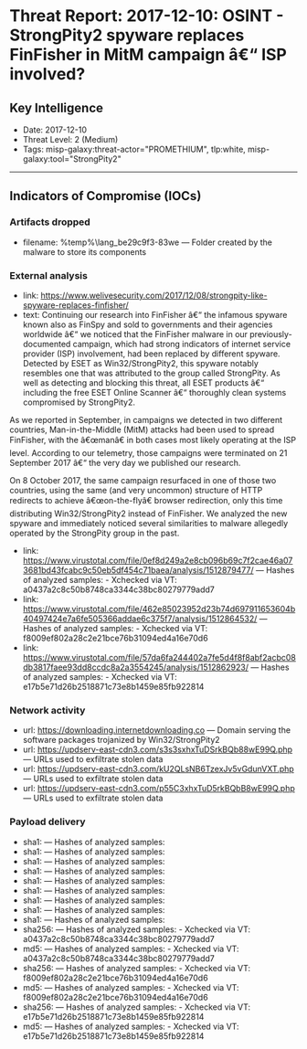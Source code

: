 # Threat Report: 2017-12-10: OSINT - StrongPity2 spyware replaces FinFisher in MitM campaign â€“ ISP involved?


## Key Intelligence
* Date: 2017-12-10
* Threat Level: 2 (Medium)
* Tags: misp-galaxy:threat-actor="PROMETHIUM", tlp:white, misp-galaxy:tool="StrongPity2"

---

## Indicators of Compromise (IOCs)
### Artifacts dropped
* filename: %temp%\lang_be29c9f3-83we — Folder created by the malware to store its components

### External analysis
* link: https://www.welivesecurity.com/2017/12/08/strongpity-like-spyware-replaces-finfisher/
* text: Continuing our research into FinFisher â€“ the infamous spyware known also as FinSpy and sold to governments and their agencies worldwide â€“ we noticed that the FinFisher malware in our previously-documented campaign, which had strong indicators of internet service provider (ISP) involvement, had been replaced by different spyware. Detected by ESET as Win32/StrongPity2, this spyware notably resembles one that was attributed to the group called StrongPity. As well as detecting and blocking this threat, all ESET products â€“ including the free ESET Online Scanner â€“ thoroughly clean systems compromised by StrongPity2.

As we reported in September, in campaigns we detected in two different countries, Man-in-the-Middle (MitM) attacks had been used to spread FinFisher, with the â€œmanâ€ in both cases most likely operating at the ISP level. According to our telemetry, those campaigns were terminated on 21 September 2017 â€“ the very day we published our research.

On 8 October 2017, the same campaign resurfaced in one of those two countries, using the same (and very uncommon) structure of HTTP redirects to achieve â€œon-the-flyâ€ browser redirection, only this time distributing Win32/StrongPity2 instead of FinFisher. We analyzed the new spyware and immediately noticed several similarities to malware allegedly operated by the StrongPity group in the past.
* link: https://www.virustotal.com/file/0ef8d249a2e8cb096b69c7f2cae46a073681bd43fcabc9c50eb5df454c71baea/analysis/1512879477/ — Hashes of analyzed samples: - Xchecked via VT: a0437a2c8c50b8748ca3344c38bc80279779add7
* link: https://www.virustotal.com/file/462e85023952d23b74d697911653604b40497424e7a6fe505366addae6c375f7/analysis/1512864532/ — Hashes of analyzed samples: - Xchecked via VT: f8009ef802a28c2e21bce76b31094ed4a16e70d6
* link: https://www.virustotal.com/file/57da6fa244402a7fe5d4f8f8abf2acbc08db3817faee93dd8ccdc8a2a3554245/analysis/1512862923/ — Hashes of analyzed samples: - Xchecked via VT: e17b5e71d26b2518871c73e8b1459e85fb922814

### Network activity
* url: https://downloading.internetdownloading.co — Domain serving the software packages trojanized by Win32/StrongPity2
* url: https://updserv-east-cdn3.com/s3s3sxhxTuDSrkBQb88wE99Q.php — URLs used to exfiltrate stolen data
* url: https://updserv-east-cdn3.com/kU2QLsNB6TzexJv5vGdunVXT.php — URLs used to exfiltrate stolen data
* url: https://updserv-east-cdn3.com/p55C3xhxTuD5rkBQbB8wE99Q.php — URLs used to exfiltrate stolen data

### Payload delivery
* sha1: <sha1> — Hashes of analyzed samples:
* sha1: <sha1> — Hashes of analyzed samples:
* sha1: <sha1> — Hashes of analyzed samples:
* sha1: <sha1> — Hashes of analyzed samples:
* sha1: <sha1> — Hashes of analyzed samples:
* sha1: <sha1> — Hashes of analyzed samples:
* sha1: <sha1> — Hashes of analyzed samples:
* sha1: <sha1> — Hashes of analyzed samples:
* sha1: <sha1> — Hashes of analyzed samples:
* sha256: <sha256> — Hashes of analyzed samples: - Xchecked via VT: a0437a2c8c50b8748ca3344c38bc80279779add7
* md5: <md5> — Hashes of analyzed samples: - Xchecked via VT: a0437a2c8c50b8748ca3344c38bc80279779add7
* sha256: <sha256> — Hashes of analyzed samples: - Xchecked via VT: f8009ef802a28c2e21bce76b31094ed4a16e70d6
* md5: <md5> — Hashes of analyzed samples: - Xchecked via VT: f8009ef802a28c2e21bce76b31094ed4a16e70d6
* sha256: <sha256> — Hashes of analyzed samples: - Xchecked via VT: e17b5e71d26b2518871c73e8b1459e85fb922814
* md5: <md5> — Hashes of analyzed samples: - Xchecked via VT: e17b5e71d26b2518871c73e8b1459e85fb922814
